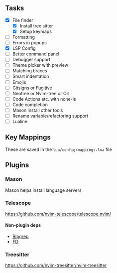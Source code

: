 ## Tasks
- [x] File finder
    - [x] Install tree sitter
    - [x] Setup keymaps
- [ ] Formatting
- [ ] Errors in popups
- [x] LSP Config
- [ ] Better command panel
- [ ] Debugger support
- [ ] Theme picker with preview
- [ ] Matching braces
- [ ] Smart indentation
- [ ] Emojis
- [ ] Gitsigns or Fugitive
- [ ] Neotree or Nvim-tree or Oil
- [ ] Code Actions etc. with none-ls
- [ ] Code completion
- [ ] Mason install other tools
- [ ] Rename variable/refactoring support
- [ ] Lualine

## Key Mappings
These are saved in the `lua/config/mappings.lua` file

## Plugins

### Mason
Mason helps install language servers

### Telescope
https://github.com/nvim-telescope/telescope.nvim/

#### Non-plugin deps

- [Ripgrep](https://github.com/BurntSushi/ripgrep)
- [FD](https://github.com/sharkdp/fd)

### Treesitter
https://github.com/nvim-treesitter/nvim-treesitter
